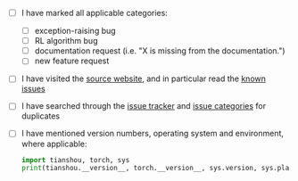 - [ ] I have marked all applicable categories:
    + [ ] exception-raising bug
    + [ ] RL algorithm bug
    + [ ] documentation request (i.e. "X is missing from the documentation.")
    + [ ] new feature request
- [ ] I have visited the [source website], and in particular read the [known issues]
- [ ] I have searched through the [issue tracker] and [issue categories] for duplicates
- [ ] I have mentioned version numbers, operating system and environment, where applicable:
  ```python
  import tianshou, torch, sys
  print(tianshou.__version__, torch.__version__, sys.version, sys.platform)
  ```

  [source website]: https://github.com/thu-ml/tianshou/
  [known issues]: https://github.com/thu-ml/tianshou/#faq-and-known-issues
  [issue categories]: https://github.com/thu-ml/tianshou/projects/2
  [issue tracker]: https://github.com/thu-ml/tianshou/issues?q=
